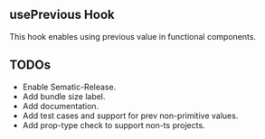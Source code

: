 ## usePrevious Hook

This hook enables using previous value in functional components.


## TODOs
* Enable Sematic-Release.
* Add bundle size label.
* Add documentation.
* Add test cases and support for prev non-primitive values.
* Add prop-type check to support non-ts projects.